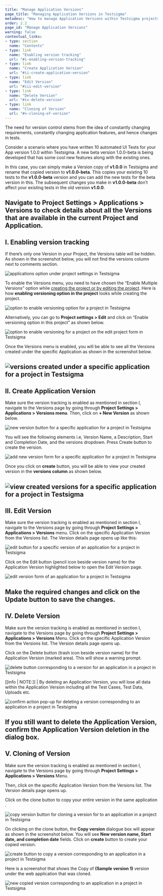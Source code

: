 ```yaml
---
title: "Manage Application Versions"
page_title: "Managing Application Versions in Testsigma"
metadesc: "How to manage Application Versions within Testsigma projects"
order: 2.2
page_id: "Manage Application Versions"
warning: false
contextual_links:
- type: section
  name: "Contents"
- type: link
  name: "Enabling version tracking"
  url: "#i-enabling-version-tracking"
- type: link
  name: "Create Application Version"
  url: "#ii-create-application-version"
- type: link
  name: "Edit Version"
  url: "#iii-edit-version"
- type: link
  name: "Delete Version"
  url: "#iv-delete-version"
- type: link
  name: "Cloning of Version"
  url: "#v-cloning-of-version"
---
```


The need for version control stems from the idea of constantly changing requirements, constantly changing application features, and hence changes in tests.

Consider a scenario where you have written 10 automated UI Tests for your App version 1.0.0 within Testsigma. A new beta version 1.0.0-beta is being developed that has some cool new features along with the existing ones.

In this case, you can simply make a Version copy of **v1.0.0** in Testsigma and rename that copied version to **v1.0.0-beta**. This copies your existing 10 tests to the **v1.0.0-beta** version and you can add the new tests for the beta version in this. The subsequent changes you make in **v1.0.0-beta** don’t affect your existing tests in the old version **v1.0.0**.

Navigate to **Project Settings > Applications > Versions** to check details about all the Versions that are available in the current Project and Application.
---

## **I. Enabling version tracking**

If there’s only one Version in your Project, the Versions table will be hidden. As shown in the screenshot below, you will not find the versions column next to comments section.

![applications option under project settings in Testsigma](https://docs.testsigma.com/images/versions/applications-option-under-project-settings.png)

To enable the Versions menu, you need to have chosen the “Enable Multiple Versions” option while [creating the project or by editing the project](https://testsigma.com/docs/projects/overview/). Here is how **enabling versioning option in the project** looks while creating the project.

![option to enable versioning option for a project in Testsigma](https://docs.testsigma.com/images/versions/option-to-enable-versioning-option.png)

Alternatively, you can go to **Project settings > Edit** and click on “Enable versioning option in this project” as shown below.

![option to enable versioning for a project on the edit project form in Testsigma](https://docs.testsigma.com/images/versions/option-to-enable-versioning-edit-project-form.png)

Once the Versions menu is enabled, you will be able to see all the Versions created under the specific Application as shown in the screenshot below.

![versions created under a specific application for a project in Testsigma](https://docs.testsigma.com/images/versions/versions-for-an-application-project-Testsigma.png)
---

## **II. Create Application Version**

Make sure the version tracking is enabled as mentioned in section I, navigate to the Versions page by going through **Project Settings > Applications > Versions menu**. Then, click on **+ New Version** as shown below.

![new version button for a specific application for a project in Testsigma](https://docs.testsigma.com/images/versions/new-version-button-for-an-application-project-Testsigma.png)

You will see the following elements i.e, Version Name, a Description, Start and Completion Date, and the versions dropdown. Press Create button to create the version.

![add new version form for a specific application for a project in Testsigma](https://docs.testsigma.com/images/versions/add-new-version-form-for-an-application-project-Testsigma.png)

Once you click on **create** button, you will be able to view your created version in the **versions column** as shown below.

![view created versions for a specific application for a project in Testsigma](https://docs.testsigma.com/images/versions/view-created-versions-for-an-application-project-Testsigma.png)
---

## **III. Edit Version**

Make sure the version tracking is enabled as mentioned in section I, navigate to the Versions page by going through **Project Settings > Applications > Versions** menu.
Click on the specific Application Version from the Versions list. The Version details page opens up like this:

![edit button for a specific version of an application for a project in Testsigma](https://docs.testsigma.com/images/versions/edit-button-application-version-project-Testsigma.png)

Click on the Edit button (pencil icon beside version name) for the Application Version highlighted below to open the Edit Version page.

![edit version form of an application for a project in Testsigma](https://docs.testsigma.com/images/versions/edit-version-form.png)

Make the required changes and click on the Update button to save the changes.
---

## **IV. Delete Version**

Make sure the version tracking is enabled as mentioned in section I, navigate to the Versions page by going through **Project Settings > Applications > Versions** Menu.
Click on the specific Application Version from the Versions list. The Version details page opens up.

Click on the Delete button (trash icon beside version name) for the Application Version (marked area). This will show a warning prompt.

![delete button corresponding to a version for an application in a project in Testsigma](https://docs.testsigma.com/images/versions/delete-button-for-a-version.png)

[[info | NOTE:]]
| By deleting an Application Version, you will lose all data within the Application Version including all the Test Cases, Test Data, Uploads etc.

![confirm action pop-up for deleting a version corresponding to an application in a project in Testsigma](https://docs.testsigma.com/images/versions/delete-version-confirm-action.png)


If you still want to delete the Application Version, confirm the Application Version deletion in the dialog box.
---

## **V. Cloning of Version**

Make sure the version tracking is enabled as mentioned in section I, navigate to the Versions page by going through **Project Settings > Applications > Versions** Menu.

Then, click on the specific Application Version from the Versions list. The Version details page opens up.

Click on the clone button to copy your entire version in the same application .

![copy version button for cloning a version for to an application in a project in Testsigma](https://docs.testsigma.com/images/versions/copy-version-button.png)

On clicking on the clone button, the **Copy version** dialogue box will appear as shown in the screenshot below. You will see **New version name, Start date, and completion date** fields. Click on **create** button to create your copied version.

![create button to copy a version corresponding to an application in a project in Testsigma](https://docs.testsigma.com/images/versions/create-button-copy-version.png)

Here is a screenshot that shows the Copy of **(Sample version 1)** version under the web application that was cloned.

![new copied version corresponding to an application in a project in Testsigma](https://docs.testsigma.com/images/versions/new-copied-version.png)

